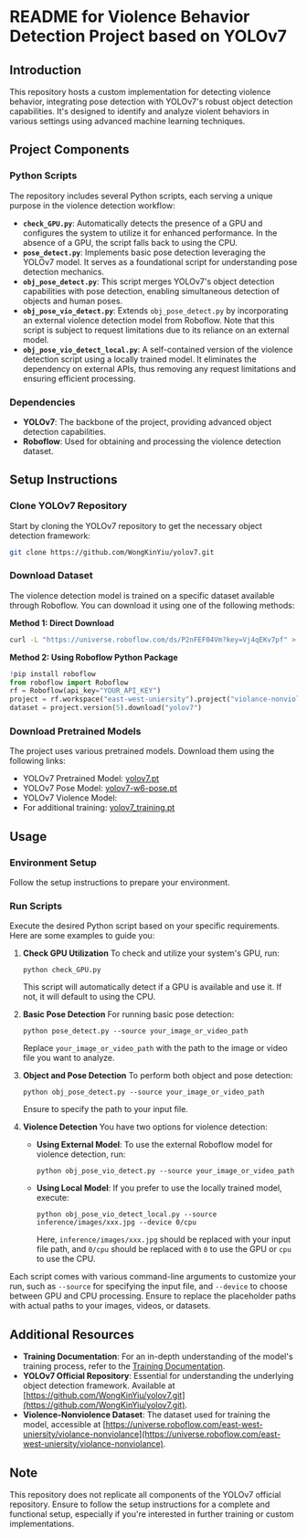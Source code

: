 # README for Violence Behavior Detection Project based on YOLOv7

## Introduction

This repository hosts a custom implementation for detecting violence behavior, integrating pose detection with YOLOv7's robust object detection capabilities. It's designed to identify and analyze violent behaviors in various settings using advanced machine learning techniques.

## Project Components

### Python Scripts
The repository includes several Python scripts, each serving a unique purpose in the violence detection workflow:

- **`check_GPU.py`**: Automatically detects the presence of a GPU and configures the system to utilize it for enhanced performance. In the absence of a GPU, the script falls back to using the CPU.
- **`pose_detect.py`**: Implements basic pose detection leveraging the YOLOv7 model. It serves as a foundational script for understanding pose detection mechanics.
- **`obj_pose_detect.py`**: This script merges YOLOv7's object detection capabilities with pose detection, enabling simultaneous detection of objects and human poses.
- **`obj_pose_vio_detect.py`**: Extends `obj_pose_detect.py` by incorporating an external violence detection model from Roboflow. Note that this script is subject to request limitations due to its reliance on an external model.
- **`obj_pose_vio_detect_local.py`**: A self-contained version of the violence detection script using a locally trained model. It eliminates the dependency on external APIs, thus removing any request limitations and ensuring efficient processing.

### Dependencies

- **YOLOv7**: The backbone of the project, providing advanced object detection capabilities.
- **Roboflow**: Used for obtaining and processing the violence detection dataset.

## Setup Instructions

### Clone YOLOv7 Repository
Start by cloning the YOLOv7 repository to get the necessary object detection framework:
```bash
git clone https://github.com/WongKinYiu/yolov7.git
```

### Download Dataset
The violence detection model is trained on a specific dataset available through Roboflow. You can download it using one of the following methods:

**Method 1: Direct Download**
```bash
curl -L "https://universe.roboflow.com/ds/P2nFEF04Vm?key=Vj4qEKv7pf" > roboflow.zip; unzip roboflow.zip; rm roboflow.zip
```

**Method 2: Using Roboflow Python Package**
```python
!pip install roboflow
from roboflow import Roboflow
rf = Roboflow(api_key="YOUR_API_KEY")
project = rf.workspace("east-west-uniersity").project("violance-nonviolance")
dataset = project.version(5).download("yolov7")
```

### Download Pretrained Models
The project uses various pretrained models. Download them using the following links:

- YOLOv7 Pretrained Model: [yolov7.pt](https://github.com/WongKinYiu/yolov7/releases/download/v0.1/yolov7.pt)
- YOLOv7 Pose Model: [yolov7-w6-pose.pt](https://github.com/WongKinYiu/yolov7/releases/download/v0.1/yolov7-w6-pose.pt)
- YOLOv7 Violence Model:
- For additional training: [yolov7_training.pt](https://github.com/WongKinYiu/yolov7/releases/download/v0.1/yolov7_training.pt)

## Usage

### Environment Setup
Follow the setup instructions to prepare your environment.

### Run Scripts
Execute the desired Python script based on your specific requirements. Here are some examples to guide you:

1. **Check GPU Utilization**
   To check and utilize your system's GPU, run:
   ```
   python check_GPU.py
   ```
   This script will automatically detect if a GPU is available and use it. If not, it will default to using the CPU.

2. **Basic Pose Detection**
   For running basic pose detection:
   ```
   python pose_detect.py --source your_image_or_video_path
   ```
   Replace `your_image_or_video_path` with the path to the image or video file you want to analyze.

3. **Object and Pose Detection**
   To perform both object and pose detection:
   ```
   python obj_pose_detect.py --source your_image_or_video_path
   ```
   Ensure to specify the path to your input file.

4. **Violence Detection**
   You have two options for violence detection:

   - **Using External Model**:
     To use the external Roboflow model for violence detection, run:
     ```
     python obj_pose_vio_detect.py --source your_image_or_video_path
     ```
   - **Using Local Model**:
     If you prefer to use the locally trained model, execute:
     ```
     python obj_pose_vio_detect_local.py --source inference/images/xxx.jpg --device 0/cpu
     ```
     Here, `inference/images/xxx.jpg` should be replaced with your input file path, and `0/cpu` should be replaced with `0` to use the GPU or `cpu` to use the CPU.

Each script comes with various command-line arguments to customize your run, such as `--source` for specifying the input file, and `--device` to choose between GPU and CPU processing. Ensure to replace the placeholder paths with actual paths to your images, videos, or datasets.
## Additional Resources

- **Training Documentation**: For an in-depth understanding of the model's training process, refer to the [Training Documentation](https://github.com/Hy77/Yolov7_obj_pose_vio_detection/blob/main/Training_Documentation.md).
- **YOLOv7 Official Repository**: Essential for understanding the underlying object detection framework. Available at [https://github.com/WongKinYiu/yolov7.git](https://github.com/WongKinYiu/yolov7.git).
- **Violence-Nonviolence Dataset**: The dataset used for training the model, accessible at [https://universe.roboflow.com/east-west-uniersity/violance-nonviolance](https://universe.roboflow.com/east-west-uniersity/violance-nonviolance).

## Note

This repository does not replicate all components of the YOLOv7 official repository. Ensure to follow the setup instructions for a complete and functional setup, especially if you're interested in further training or custom implementations.
